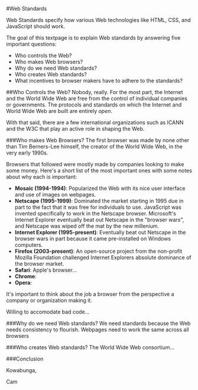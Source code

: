 #Web Standards

Web Standards specify how various Web technologies like HTML, CSS, and JavaScript should work.

The goal of this textpage is to explain Web standards by answering five important questions:

* Who controls the Web?
* Who makes Web browsers?
* Why do we need Web standards?
* Who creates Web standards?
* What incentives to browser makers have to adhere to the standards?

##Who Controls the Web?
Nobody, really. For the most part, the Internet and the World Wide Web are free from the control of individual companies or governments. The protocols and standards on which the Internet and World Wide Web are built are entirely *open*.

With that said, there are a few international organizations such as ICANN and the W3C that play an active role in shaping the Web.

###Who makes Web Browsers?
The first browser was made by none other than Tim Berners-Lee himself, the creator of the World Wide Web, in the very early 1990s.

Browsers that followed were mostly made by companies looking to make some money. Here's a short list of the most important ones with some notes about why each is important:

* **Mosaic (1994-1994)**: Popularized the Web with its nice user interface and use of images on webpages.
* **Netscape (1995-1999)**: Dominated the market starting in 1995 due in part to the fact that it was free for individuals to use. JavaScript was invented specifically to work in the Netscape browser. Microsoft's Internet Explorer eventually beat out Netscape in the "browser wars", and Netscape was wiped off the mat by the new millenium.
* **Internet Explorer (1995-present)**: Eventually beat out Netscape in the browser wars in part because it came pre-installed on Windows computers.
* **Firefox (2003-present)**: An open-source project from the non-profit Mozilla Foundation challenged Internet Explorers absolute dominance of the browser market.
* **Safari**: Apple's browser...
* **Chrome**: 
* **Opera**:

It's important to think about the job a browser from the perspective a company or organization making it.

Willing to accomodate bad code...

###Why do we need Web standards?
We need standards because the Web needs consistency to flourish. Webpages need to work the same across all browsers

###Who creates Web standards?
The World Wide Web consortium...

###Conclusion

Kowabunga,

Cam
